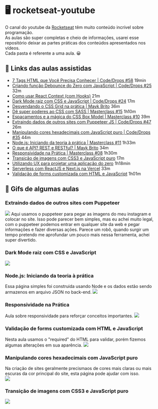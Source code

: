 # 🖥 rocketseat-youtube
O canal do youtube da <a href="https://www.youtube.com/channel/UCSfwM5u0Kce6Cce8_S72olg">Rocketseat</a> têm muito conteúdo incrível sobre programação. <br>
As aulas são super completas e cheio de informações, usarei esse repositório deixar as partes práticas dos conteúdos apresentados nos vídeos. <br>
Cada pasta é referente a uma aula. 😀

## 🚀 Links das aulas assistidas
- <a href="https://youtu.be/7pqp3IKyC0s">7 Tags HTML que Você Precisa Conhecer | Code/Drops #58</a> 19min
- <a href="https://youtu.be/OyTPNNIy3pc">Criando função Debounce do Zero com JavaScript | Code/Drops #25</a> 32m
- <a href="https://youtu.be/FsCBw9X9U84">Como usar React Context (com Hooks)</a> 21m
- <a href="https://youtu.be/BvhYm0BOLvA">Dark Mode raiz com CSS e JavaScript | Code/Drops #24</a> 17m
- <a href="https://www.youtube.com/watch?v=HN1UjzRSdBk">Desvendando o CSS Grid na prática | Mayk Brito</a> 36m
- <a href="https://www.youtube.com/watch?v=BaI8dHUthLA">Dê super poderes ao CSS com SASS | Masterclass #15</a> 1h10m
- <a href="https://youtu.be/nhW70H9H4gU">Espaçamentos e a mágica do CSS Box Model | Masterclass #10</a> 39m
- <a href="https://youtu.be/K5yYBJhix5A">Extraindo dados de outros sites com Puppeteer JS | Code/Drops #47</a> 26m
- <a href="https://youtu.be/evBGq29wr08">Manipulando cores hexadecimais com JavaScript puro | Code/Drops #35</a> 44m
- <a href="https://www.youtube.com/watch?v=DiXbJL3iWVs">Node.js: Iniciando da teoria à prática | Masterclass #11</a> 1h33m
- <a href="https://www.youtube.com/watch?v=ghTrp1x_1As">O que é API? REST e RESTful? | Mayk Brito</a> 34m
- <a href="https://youtu.be/H91DhKPjhPk">Responsividade na Prática | Masterclass #08</a> 1h30m
- <a href="https://www.youtube.com/watch?v=BwwOu29K6mE">Transição de imagens com CSS3 e JavaScript puro</a> 17m
- <a href="https://youtu.be/mxIhSTP6ddE">Utilizando UX para projetar uma aplicação do zero</a> 1h18min
- <a href="https://youtu.be/Cz55Jmhfw84">Serverless com ReactJS e Next.js na Vercel</a> 33m
- <a href="https://www.youtube.com/watch?v=GTMEuHxh8aQ">Validação de forms customizada com HTML e JavaScript</a> 1h01m


## 🎯 Gifs de algumas aulas

### Extraindo dados de outros sites com Puppeteer
<img src="./images/extraindoDados.png" >
Aqui usamos o puppeteer para pegar as imagens do meu instagram e colocar no site.
Isso pode parecer bem simples, mas eu achei muito legal, com o puppeteer podemos entrar em qualquer site da web e pegar informações e fazer diversas ações.
Parece um robô, quando surgir um tempo pretendo me aprofundar um pouco mais nessa ferramenta, achei super divertido.

### Dark Mode raiz com CSS e JavaScript
<img src="./images/darkMode.gif">

### Node.js: Iniciando da teoria à prática
Essa página simples foi construida usando Node e os dados estão sendo armazenos em arquivo JSON no back-end.
<img src="./iniciandoComNodeJS/http/video/nodejs.gif">

### Responsividade na Prática
Aula sobre responsividade para reforçar conceitos importantes.
<img src="./images/responsividade.gif">

### Validação de forms customizada com HTML e JavaScript
Nesta aula usamos o "required" do HTML para validar, porém fizemos algumas alterações em sua aparência.
<img src="./images/formAnimado.gif">

### Manipulando cores hexadecimais com JavaScript puro
Na criação de sites geralmente precismaos de cores mais claras ou mais escuras da cor principal do site, esta página pode ajudar com isso. <br>
<img src="./images/cores.gif">

### Transição de imagens com CSS3 e JavaScript puro
<img src="./images/transicao.gif">
